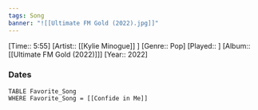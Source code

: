 ```yaml
---
tags: Song  
banner: "![[Ultimate FM Gold (2022).jpg]]"
---
```

[Time:: 5:55]
[Artist:: [[Kylie Minogue]] ]
[Genre:: Pop]
[Played:: ]
[Album:: [[Ultimate FM Gold (2022)]]]
[Year:: 2022]
### Dates
````dataview
TABLE Favorite_Song
WHERE Favorite_Song = [[Confide in Me]]
````